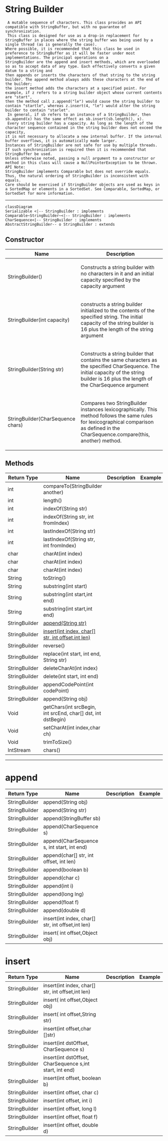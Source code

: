 # String Builder

     A mutable sequence of characters. This class provides an API compatible with StringBuffer, but with no guarantee of synchronization. 
     This class is designed for use as a drop-in replacement for StringBuffer in places where the string buffer was being used by a single thread (as is generally the case). 
    Where possible, it is recommended that this class be used in preference to StringBuffer as it will be faster under most implementations. The principal operations on a 
    StringBuilder are the append and insert methods, which are overloaded so as to accept data of any type. Each effectively converts a given datum to a string and
    then appends or inserts the characters of that string to the string builder. The append method always adds these characters at the end of the builder; 
    the insert method adds the characters at a specified point. For example, if z refers to a string builder object whose current contents are "start", 
    then the method call z.append("le") would cause the string builder to contain "startle", whereas z.insert(4, "le") would alter the string builder to contain "starlet".
     In general, if sb refers to an instance of a StringBuilder, then sb.append(x) has the same effect as sb.insert(sb.length(), x).
     Every string builder has a capacity. As long as the length of the character sequence contained in the string builder does not exceed the capacity, 
    it is not necessary to allocate a new internal buffer. If the internal buffer overflows, it is automatically made larger.
    Instances of StringBuilder are not safe for use by multiple threads. If such synchronization is required then it is recommended that StringBuffer be used.
    Unless otherwise noted, passing a null argument to a constructor or method in this class will cause a NullPointerException to be thrown.
    API Note:
    StringBuilder implements Comparable but does not override equals. Thus, the natural ordering of StringBuilder is inconsistent with equals.
    Care should be exercised if StringBuilder objects are used as keys in a SortedMap or elements in a SortedSet. See Comparable, SortedMap, or SortedSet for more information.
<hr>

```mermaid
classDiagram
Serializable <|-- StringBuilder : implements 
Comparable~StringBuilder~<|-- StringBuilder : implements 
CharSequence<|-- StringBuilder : implements 
AbstractStringBuilder-- o StringBuilder : extends
 ```

## Constructor
| Name                              | Description                                                                                                                                                                                       |
|-----------------------------------|---------------------------------------------------------------------------------------------------------------------------------------------------------------------------------------------------|
| StringBuilder()                   | <p>Constructs a string builder with no characters in it and an initial capacity specified by the capacity argument</p>                                                                            |
| StringBuilder(int capacity)       | <p> constructs a string builder initialized to the contents of the specified string. The initial capacity of the string builder is 16 plus the length of the string argument</p>                  |
| StringBuilder(String str)         | <p>Constructs a string builder that contains the same characters as the specified CharSequence. The initial capacity of the string builder is 16 plus the length of the CharSequence argument</p> |
 | StringBuilder(CharSequence chars) | <p>Compares two StringBuilder instances lexicographically. This method follows the same rules for lexicographical comparison as defined in the CharSequence.compare(this, another) method.</p>    |


## Methods

| Return Type   | Name                                                         | Description | Example |
|---------------|--------------------------------------------------------------|-------------|---------|
| int           | compareTo(StringBuilder another)                             |||
| int           | length()                                                     |||
| int           | indexOf(String str)                                          |||
| int           | indexOf(String str, int fromIndex)                           |||
| int           | lastIndexOf(String str)                                      |||
| int           | lastIndexOf(String str, int fromIndex)                       |||
| char          | charAt(int index)                                            |||
| char          | charAt(int index)                                            |||
| char          | charAt(int index)                                            |||
| String        | toString()                                                   |||
| String        | substring(int start)                                         |||
| String        | substring(int start,int end)                                 |||
| String        | substring(int start,int end)                                 |||
| StringBuilder | <a href="#append">append(String str)          </a>           |||
| StringBuilder | <a href="#insert"> insert(int index, char[] str, int offset,int len)       </a>     |||
| StringBuilder | reverse()                                                    |||
| StringBuilder | replace(int start, int end, String str)                      |||
| StringBuilder | deleteCharAt(int index)                                      |||
| StringBuilder | delete(int start, int end)                                   |||
| StringBuilder | appendCodePoint(int codePoint)                               |||
| StringBuilder | append(String obj)                                           |||
| Void          | getChars(int srcBegin, int srcEnd, char[] dst, int dstBegin) |||
| Void | setCharAt(int index,char ch)                                 |||
|Void| trimToSize()                                                 |||
|IntStream| chars()                                                      |||

<hr>

# append

| Return Type   | Name                                              | Description | Example |
|---------------|---------------------------------------------------|-------------|---------|
| StringBuilder | append(String obj)                                |||
| StringBuilder | append(String str)                                |||
| StringBuilder | append(StringBuffer sb)                           |||
| StringBuilder | append(CharSequence s)                            |||
| StringBuilder | append(CharSequence s, int start, int end)        |||
| StringBuilder | append(char[] str, int offset, int len)           |||
| StringBuilder | append(boolean b)                                 |||
| StringBuilder | append(char c)                                    |||
| StringBuilder | append(int i)                                     |||
| StringBuilder | append(long lng)                                  |||
| StringBuilder | append(float f)                                   |||
| StringBuilder | append(double d)                                  |||
| StringBuilder | insert(int index, char[] str, int offset,int len) |||
| StringBuilder | insert( int offset,Object obj)                    |||


# insert


|Return Type|Name|Description|Example|
|-----|----|-----|----|
| StringBuilder |  insert(int index, char[] str, int offset,int len)      |||
| StringBuilder | insert( int offset,Object obj)                               |||
| StringBuilder | insert( int offset,String str)                               |||
| StringBuilder | insert(int offset,char []str)                                |||
| StringBuilder | insert(int dstOffset, CharSequence s)                        |||
| StringBuilder | insert(int dstOffset, CharSequence s,int start, int end)     |||
| StringBuilder | insert(int offset, boolean b)                                |||
| StringBuilder | insert(int offset, char c)                                   |||
| StringBuilder | insert(int offset, int i)                                    |||
| StringBuilder | insert(int offset, long l)                                   |||
| StringBuilder | insert(int offset, float f)                                  |||
| StringBuilder | insert(int offset, double d)                                 |||
